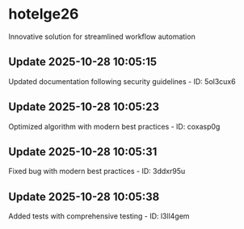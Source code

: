 # hotelge26
Innovative solution for streamlined workflow automation

## Update 2025-10-28 10:05:15
Updated documentation following security guidelines - ID: 5ol3cux6


## Update 2025-10-28 10:05:23
Optimized algorithm with modern best practices - ID: coxasp0g


## Update 2025-10-28 10:05:31
Fixed bug with modern best practices - ID: 3ddxr95u


## Update 2025-10-28 10:05:38
Added tests with comprehensive testing - ID: l3ll4gem

